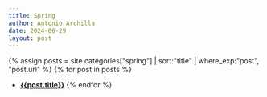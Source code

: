 ```yaml
---
title: Spring
author: Antonio Archilla
date: 2024-06-29
layout: post
---
```


{% assign posts = site.categories["spring"] | sort:"title" | where_exp:"post", "post.url" %}
{% for post in posts %}
- [**{{post.title}}**]({{post.url}})
{% endfor %}
  